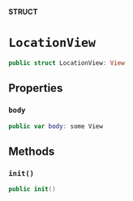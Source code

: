 **STRUCT**

# `LocationView`

```swift
public struct LocationView: View
```

## Properties
### `body`

```swift
public var body: some View
```

## Methods
### `init()`

```swift
public init()
```
